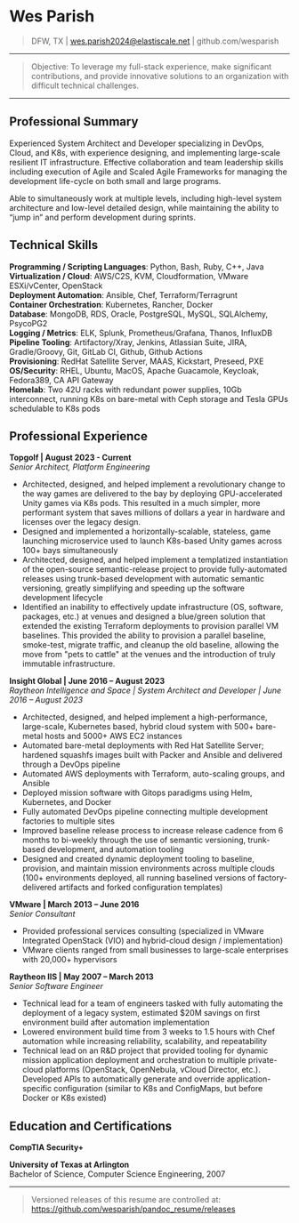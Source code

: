 Wes Parish
============
> DFW, TX | wes.parish2024@elastiscale.net |
> github.com/wesparish

----

>  Objective: To leverage my full-stack experience, make significant
>  contributions, and provide innovative solutions to an organization with
>  difficult technical challenges.

----

Professional Summary
--------------------
Experienced System Architect and Developer specializing in DevOps, Cloud, and
K8s, with experience designing, and implementing large-scale resilient IT
infrastructure. Effective collaboration and team leadership skills including
execution of Agile and Scaled Agile Frameworks for managing the development
life-cycle on both small and large programs.

Able to simultaneously work at multiple levels, including high-level system
architecture and low-level detailed design, while maintaining the ability to
“jump in” and perform development during sprints.

Technical Skills
----------------
**Programming / Scripting Languages**: Python, Bash, Ruby, C++, Java \
**Virtualization / Cloud**: AWS/C2S, KVM, Cloudformation, VMware ESXi/vCenter,
OpenStack \
**Deployment Automation**: Ansible, Chef, Terraform/Terragrunt \
**Container Orchestration**:  Kubernetes, Rancher, Docker \
**Database**: MongoDB, RDS, Oracle, PostgreSQL, MySQL, SQLAlchemy, PsycoPG2 \
**Logging / Metrics**: ELK, Splunk, Prometheus/Grafana, Thanos, InfluxDB \
**Pipeline Tooling**: Artifactory/Xray, Jenkins, Atlassian Suite, JIRA,
Gradle/Groovy, Git, GitLab CI, Github, Github Actions \
**Provisioning**: RedHat Satellite Server, MAAS, Kickstart, Preseed, PXE \
**OS/Security**: RHEL, Ubuntu, MacOS, Apache Guacamole, Keycloak, Fedora389,
CA API Gateway \
**Homelab**: Two 42U racks with redundant power supplies, 10Gb interconnect,
running K8s on bare-metal with Ceph storage and Tesla GPUs schedulable to K8s
pods

Professional Experience
----------

**Topgolf | August 2023 - Current**\
*Senior Architect, Platform Engineering*

   - Architected, designed, and helped implement a revolutionary change to the
   way games are delivered to the bay by deploying GPU-accelerated Unity games
   via K8s pods. This resulted in a much simpler, more performant system that
   saves millions of dollars a year in hardware and licenses over the legacy
   design.
   - Designed and implemented a horizontally-scalable, stateless, game launching
   microservice used to launch K8s-based Unity games across 100+ bays
   simultaneously
   - Architected, designed, and helped implement a templatized instantiation of
   the open-source semantic-release project to provide fully-automated releases
   using trunk-based development with automatic semantic versioning, greatly
   simplifying and speeding up the software development lifecycle
   - Identified an inability to effectively update infrastructure (OS, software,
   packages, etc.) at venues and designed a blue/green solution that extended
   the existing Terraform deployments to provision parallel VM baselines. This
   provided the ability to provision a parallel baseline, smoke-test, migrate
   traffic, and cleanup the old baseline, allowing the move
   from "pets to cattle" at the venues and the introduction of truly immutable
   infrastructure.

**Insight Global | June 2016 – August 2023** \
*Raytheon Intelligence and Space | System Architect and Developer |
June 2016 – August 2023*

   - Architected, designed, and helped implement a high-performance,
   large-scale, Kubernetes based, hybrid cloud system with 500+ bare-metal
   hosts and 5000+ AWS EC2 instances
   - Automated bare-metal deployments with Red Hat Satellite Server; hardened
   squashfs images built with Packer and Ansible and delivered through a DevOps
   pipeline
   - Automated AWS deployments with Terraform, auto-scaling groups, and Ansible
   - Deployed mission software with Gitops paradigms using Helm, Kubernetes,
   and Docker
   - Fully automated DevOps pipeline connecting multiple development factories
   to multiple sites
   - Improved baseline release process to increase release cadence from 6
   months to bi-weekly through the use of semantic versioning, trunk-based
   development, and automation tooling
   - Designed and created dynamic deployment tooling to baseline, provision,
   and maintain mission environments across multiple clouds (100+ environments
   deployed, all running baselined versions of factory-delivered artifacts and
   forked configuration templates)

**VMware | March 2013 – June 2016** \
*Senior Consultant*

   - Provided professional services consulting (specialized in VMware
   Integrated OpenStack (VIO) and hybrid-cloud design / implementation)
   - VMware clients ranged from small businesses to large-scale enterprises
   with 20,000+ hypervisors

**Raytheon IIS | May 2007 – March 2013** \
*Senior Software Engineer*

   - Technical lead for a team of engineers tasked with fully automating the
   deployment of a legacy system, estimated $20M savings on first environment
   build after automation implementation
   - Lowered environment build time from 3 weeks to 1.5 hours with Chef
   automation while increasing reliability, scalability, and repeatability
   - Technical lead on an R&D project that provided tooling for dynamic mission
   application deployment and orchestration to multiple private-cloud platforms
   (OpenStack, OpenNebula, vCloud Director, etc.). Developed APIs to
   automatically generate and override application-specific configuration
   (similar to K8s and ConfigMaps, but before Docker or K8s existed)

Education and Certifications
---------

**CompTIA Security+**

**University of Texas at Arlington** \
Bachelor of Science, Computer Science Engineering, 2007

----

> Versioned releases of this resume are controlled at:
> https://github.com/wesparish/pandoc_resume/releases